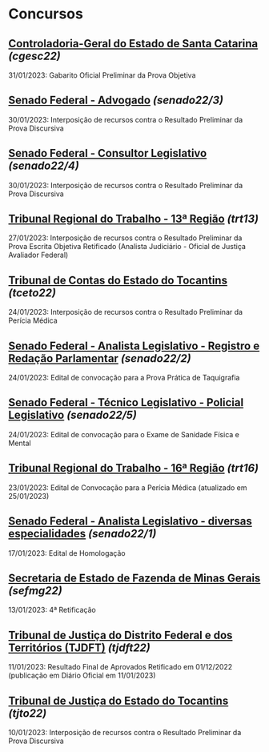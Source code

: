 # Concursos

## [Controladoria-Geral do Estado de Santa Catarina](./cgesc22/) *(cgesc22)*
31/01/2023: Gabarito Oficial Preliminar da Prova Objetiva

## [Senado Federal - Advogado](./senado22-3/) *(senado22/3)*
30/01/2023: Interposição de recursos contra o Resultado Preliminar da Prova Discursiva

## [Senado Federal - Consultor Legislativo](./senado22-4/) *(senado22/4)*
30/01/2023: Interposição de recursos contra o Resultado Preliminar da Prova Discursiva

## [Tribunal Regional do Trabalho - 13ª Região](./trt13/) *(trt13)*
27/01/2023: Interposição de recursos contra o Resultado Preliminar da Prova Escrita Objetiva Retificado (Analista Judiciário - Oficial de Justiça Avaliador Federal)

## [Tribunal de Contas do Estado do Tocantins](./tceto22/) *(tceto22)*
24/01/2023: Interposição de recursos contra o Resultado Preliminar da Perícia Médica

## [Senado Federal - Analista Legislativo - Registro e Redação Parlamentar](./senado22-2/) *(senado22/2)*
24/01/2023: Edital de convocação para a Prova Prática de Taquigrafia

## [Senado Federal - Técnico Legislativo - Policial Legislativo](./senado22-5/) *(senado22/5)*
24/01/2023: Edital de convocação para o Exame de Sanidade Física e Mental

## [Tribunal Regional do Trabalho - 16ª Região](./trt16/) *(trt16)*
23/01/2023: Edital de Convocação para a Perícia Médica (atualizado em 25/01/2023)

## [Senado Federal - Analista Legislativo - diversas especialidades](./senado22-1/) *(senado22/1)*
17/01/2023: Edital de Homologação

## [Secretaria de Estado de Fazenda de Minas Gerais](./sefmg22/) *(sefmg22)*
13/01/2023: 4ª Retificação

## [Tribunal de Justiça do Distrito Federal e dos Territórios (TJDFT)](./tjdft22/) *(tjdft22)*
11/01/2023: Resultado Final de Aprovados Retificado em 01/12/2022 (publicação em Diário Oficial em 11/01/2023)

## [Tribunal de Justiça do Estado do Tocantins](./tjto22/) *(tjto22)*
10/01/2023: Interposição de recursos contra o Resultado Preliminar da Prova Discursiva
